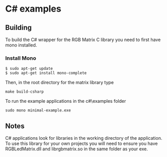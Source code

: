 ﻿# C# examples

## Building

To build the C# wrapper for the RGB Matrix C library you need to first have mono installed.

### Install Mono

```shell
$ sudo apt-get update
$ sudo apt-get install mono-complete
```

Then, in the root directory for the matrix library type

```shell
make build-csharp
```

To run the example applications in the c#\examples folder

```shell
sudo mono minimal-example.exe
```

## Notes

C# applications look for libraries in the working directory of the application. To use this library for your own projects you will need to ensure you have RGBLedMatrix.dll and librgbmatrix.so in the same folder as your exe.
